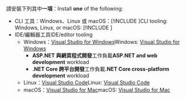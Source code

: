 <span data-ttu-id="419f9-101">請安裝下列其中**一項**：</span><span class="sxs-lookup"><span data-stu-id="419f9-101">Install **one** of the following:</span></span>

* <span data-ttu-id="419f9-102">CLI 工具：Windows、Linux 或 macOS：[!INCLUDE [](~/includes/net-core-sdk-download-link.md)]</span><span class="sxs-lookup"><span data-stu-id="419f9-102">CLI tooling: Windows, Linux, or macOS: [!INCLUDE [](~/includes/net-core-sdk-download-link.md)]</span></span>
* <span data-ttu-id="419f9-103">IDE/編輯器工具</span><span class="sxs-lookup"><span data-stu-id="419f9-103">IDE/editor tooling</span></span>
  * <span data-ttu-id="419f9-104">Windows：[Visual Studio for Windows](https://www.microsoft.com/net/download/windows)</span><span class="sxs-lookup"><span data-stu-id="419f9-104">Windows: [Visual Studio for Windows](https://www.microsoft.com/net/download/windows)</span></span>
    * <span data-ttu-id="419f9-105">**ASP.NET 與網頁程式開發**工作負載</span><span class="sxs-lookup"><span data-stu-id="419f9-105">**ASP.NET and web development** workload</span></span>
    * <span data-ttu-id="419f9-106">**.NET Core 跨平台開發**工作負載</span><span class="sxs-lookup"><span data-stu-id="419f9-106">**.NET Core cross-platform development** workload</span></span>
  * <span data-ttu-id="419f9-107">Linux：[Visual Studio Code](https://www.microsoft.com/net/download/linux)</span><span class="sxs-lookup"><span data-stu-id="419f9-107">Linux: [Visual Studio Code](https://www.microsoft.com/net/download/linux)</span></span>
  * <span data-ttu-id="419f9-108">macOS：[Visual Studio for Mac](https://www.microsoft.com/net/download/macos)</span><span class="sxs-lookup"><span data-stu-id="419f9-108">macOS: [Visual Studio for Mac](https://www.microsoft.com/net/download/macos)</span></span>
